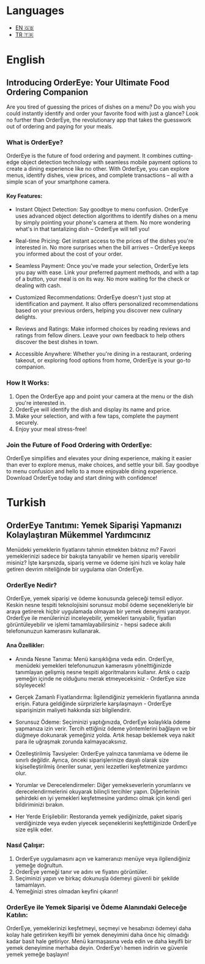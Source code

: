 # Languages

- [EN 🇬🇧](#english)
- [TR 🇹🇷](#turkish)

# English
## Introducing OrderEye: Your Ultimate Food Ordering Companion

Are you tired of guessing the prices of dishes on a menu? Do you wish you could instantly identify and order your favorite food with just a glance? Look no further than OrderEye, the revolutionary app that takes the guesswork out of ordering and paying for your meals.

### What is OrderEye?

OrderEye is the future of food ordering and payment. It combines cutting-edge object detection technology with seamless mobile payment options to create a dining experience like no other. With OrderEye, you can explore menus, identify dishes, view prices, and complete transactions – all with a simple scan of your smartphone camera.

#### Key Features:

- Instant Object Detection: Say goodbye to menu confusion. OrderEye uses advanced object detection algorithms to identify dishes on a menu by simply pointing your phone's camera at them. No more wondering what's in that tantalizing dish – OrderEye will tell you!

- Real-time Pricing: Get instant access to the prices of the dishes you're interested in. No more surprises when the bill arrives – OrderEye keeps you informed about the cost of your order.

- Seamless Payment: Once you've made your selection, OrderEye lets you pay with ease. Link your preferred payment methods, and with a tap of a button, your meal is on its way. No more waiting for the check or dealing with cash.

- Customized Recommendations: OrderEye doesn't just stop at identification and payment. It also offers personalized recommendations based on your previous orders, helping you discover new culinary delights.

- Reviews and Ratings: Make informed choices by reading reviews and ratings from fellow diners. Leave your own feedback to help others discover the best dishes in town.

- Accessible Anywhere: Whether you're dining in a restaurant, ordering takeout, or exploring food options from home, OrderEye is your go-to companion.

### How It Works:

1. Open the OrderEye app and point your camera at the menu or the dish you're interested in.
2. OrderEye will identify the dish and display its name and price.
3. Make your selection, and with a few taps, complete the payment securely.
4. Enjoy your meal stress-free!

### Join the Future of Food Ordering with OrderEye:

OrderEye simplifies and elevates your dining experience, making it easier than ever to explore menus, make choices, and settle your bill. Say goodbye to menu confusion and hello to a more enjoyable dining experience. Download OrderEye today and start dining with confidence!

# Turkish
## OrderEye Tanıtımı: Yemek Siparişi Yapmanızı Kolaylaştıran Mükemmel Yardımcınız

Menüdeki yemeklerin fiyatlarını tahmin etmekten bıktınız mı? Favori yemeklerinizi sadece bir bakışta tanıyabilir ve hemen sipariş verebilir misiniz? İşte karşınızda, sipariş verme ve ödeme işini hızlı ve kolay hale getiren devrim niteliğinde bir uygulama olan OrderEye.

### OrderEye Nedir?

OrderEye, yemek siparişi ve ödeme konusunda geleceği temsil ediyor. Keskin nesne tespiti teknolojisini sorunsuz mobil ödeme seçenekleriyle bir araya getirerek hiçbir uygulamada olmayan bir yemek deneyimi yaratıyor. OrderEye ile menülerinizi inceleyebilir, yemekleri tanıyabilir, fiyatları görüntüleyebilir ve işlemi tamamlayabilirsiniz - hepsi sadece akıllı telefonunuzun kamerasını kullanarak.

#### Ana Özellikler:

- Anında Nesne Tanıma: Menü karışıklığına veda edin. OrderEye, menüdeki yemekleri telefonunuzun kamerasını yönelttiğinizde tanımlayan gelişmiş nesne tespiti algoritmalarını kullanır. Artık o cazip yemeğin içinde ne olduğunu merak etmeyeceksiniz - OrderEye size söyleyecek!

- Gerçek Zamanlı Fiyatlandırma: İlgilendiğiniz yemeklerin fiyatlarına anında erişin. Fatura geldiğinde sürprizlerle karşılaşmayın - OrderEye siparişinizin maliyeti hakkında sizi bilgilendirir.

- Sorunsuz Ödeme: Seçiminizi yaptığınızda, OrderEye kolaylıkla ödeme yapmanıza izin verir. Tercih ettiğiniz ödeme yöntemlerini bağlayın ve bir düğmeye dokunarak yemeğiniz yolda. Artık hesap beklemek veya nakit para ile uğraşmak zorunda kalmayacaksınız.

- Özelleştirilmiş Tavsiyeler: OrderEye yalnızca tanımlama ve ödeme ile sınırlı değildir. Ayrıca, önceki siparişlerinize dayalı olarak size kişiselleştirilmiş öneriler sunar, yeni lezzetleri keşfetmenize yardımcı olur.

- Yorumlar ve Derecelendirmeler: Diğer yemekseverlerin yorumlarını ve derecelendirmelerini okuyarak bilinçli tercihler yapın. Diğerlerinin şehirdeki en iyi yemekleri keşfetmesine yardımcı olmak için kendi geri bildiriminizi bırakın.

- Her Yerde Erişilebilir: Restoranda yemek yediğinizde, paket sipariş verdiğinizde veya evden yiyecek seçeneklerini keşfettiğinizde OrderEye size eşlik eder.

### Nasıl Çalışır:

1. OrderEye uygulamasını açın ve kameranızı menüye veya ilgilendiğiniz yemeğe doğrultun.
2. OrderEye yemeği tanır ve adını ve fiyatını görüntüler.
3. Seçiminizi yapın ve birkaç dokunuşla ödemeyi güvenli bir şekilde tamamlayın.
4. Yemeğinizi stres olmadan keyfini çıkarın!

### OrderEye ile Yemek Siparişi ve Ödeme Alanındaki Geleceğe Katılın:

OrderEye, yemeklerinizi keşfetmeyi, seçmeyi ve hesabınızı ödemeyi daha kolay hale getirirken keyifli bir yemek deneyimini daha önce hiç olmadığı kadar basit hale getiriyor. Menü karmaşasına veda edin ve daha keyifli bir yemek deneyimine merhaba deyin. OrderEye'ı hemen indirin ve güvenle yemek yemeğe başlayın!
